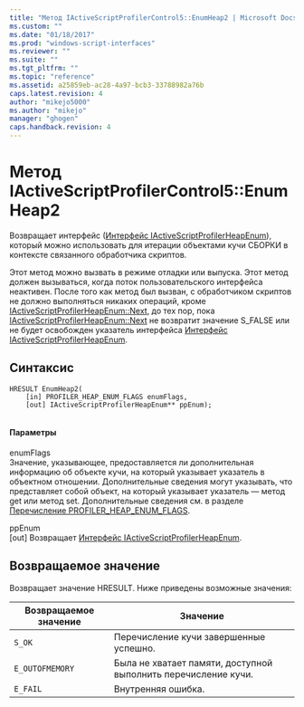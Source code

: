 ```yaml
---
title: "Метод IActiveScriptProfilerControl5::EnumHeap2 | Microsoft Docs"
ms.custom: ""
ms.date: "01/18/2017"
ms.prod: "windows-script-interfaces"
ms.reviewer: ""
ms.suite: ""
ms.tgt_pltfrm: ""
ms.topic: "reference"
ms.assetid: a25859eb-ac28-4a97-bcb3-33788982a76b
caps.latest.revision: 4
author: "mikejo5000"
ms.author: "mikejo"
manager: "ghogen"
caps.handback.revision: 4
---
```

# Метод IActiveScriptProfilerControl5::EnumHeap2
Возвращает интерфейс \([Интерфейс IActiveScriptProfilerHeapEnum](../../winscript/reference/iactivescriptprofilerheapenum-interface.md)\), который можно использовать для итерации объектами кучи СБОРКИ в контексте связанного обработчика скриптов.  
  
 Этот метод можно вызвать в режиме отладки или выпуска.  Этот метод должен вызываться, когда поток пользовательского интерфейса неактивен.  После того как метод был вызван, с обработчиком скриптов не должно выполняться никаких операций, кроме [IActiveScriptProfilerHeapEnum::Next](../../winscript/reference/iactivescriptprofilerheapenum-next-method.md), до тех пор, пока [IActiveScriptProfilerHeapEnum::Next](../../winscript/reference/iactivescriptprofilerheapenum-next-method.md) не возвратит значение S\_FALSE или не будет освобожден указатель интерфейса [Интерфейс IActiveScriptProfilerHeapEnum](../../winscript/reference/iactivescriptprofilerheapenum-interface.md).  
  
## Синтаксис  
  
```  
HRESULT EnumHeap2(  
    [in] PROFILER_HEAP_ENUM_FLAGS enumFlags,  
    [out] IActiveScriptProfilerHeapEnum** ppEnum);  
  
```  
  
#### Параметры  
 enumFlags  
 Значение, указывающее, предоставляется ли дополнительная информацию об объекте кучи, на который указывает указатель в объектном отношении.  Дополнительные сведения могут указывать, что представляет собой объект, на который указывает указатель — метод get или метод set.  Дополнительные сведения см. в разделе [Перечисление PROFILER\_HEAP\_ENUM\_FLAGS](../../winscript/reference/profiler-heap-enum-flags-enumeration.md).  
  
 ppEnum  
 \[out\] Возвращает [Интерфейс IActiveScriptProfilerHeapEnum](../../winscript/reference/iactivescriptprofilerheapenum-interface.md).  
  
## Возвращаемое значение  
 Возвращает значение HRESULT.  Ниже приведены возможные значения:  
  
|Возвращаемое значение|Значение|  
|---------------------------|--------------|  
|`S_OK`|Перечисление кучи завершенные успешно.|  
|`E_OUTOFMEMORY`|Была не хватает памяти, доступной выполнить перечисление кучи.|  
|`E_FAIL`|Внутренняя ошибка.|